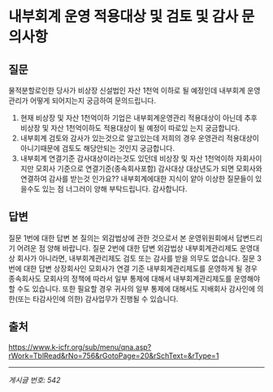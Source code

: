 # 내부회계 운영 적용대상 및 검토 및 감사 문의사항

## 질문
물적분할로인한 당사가 비상장 신설법인 자산 1천억 이하로 될 예정인데 내부회계 운영관리가 어떻게 되어지는지 궁금하여 문의드립니다.
1. 현재 비상장 및 자산 1천억이하 기업은 내부회계운영관리 적용대상이 아닌데 추후 비상장 및 자산 1천억이하도 적용대상이 될 예정이 따로있
는지 궁금합니다.
2. 내부회계 검토와 감사가 있는것으로 알고있는데 저희의 경우 운영관리 적용대상이 아니기때문에 검토도 해당안되는 것인지 궁금합니다.
3. 내부회계 연결기준 감사대상이라는것도 있던데 비상장 및 자산 1천억이하 자회사이지만 모회사 기준으로 연결기준(종속회사포함) 감사대상
대상년도가 되면 모회사와 연결하여 감사를 받는것 인가요??
내부회계에대한 지식이 얕아 이상한 질문들이 있을수도 있는 점 너그러이 양해 부탁드립니다.
감사합니다.

## 답변
질문 1번에 대한 답변
본 질의는 외감법상에 관한 것으로서 본 운영위원회에서 답변드리기 어려운 점 양해 바랍니다.
질문 2번에 대한 답변
외감법상 내부회계관리제도 운영대상 회사가 아니라면, 내부회계관리제도 검토 또는 감사를 받을 의무도 없습니다.
질문 3번에 대한 답변
상장회사인 모회사가 연결 기준 내부회계관리제도를 운영하게 될 경우 종속회사도 모회사의 정책에 따라서 일부 통제에 대해서 내부회계관리제도를 운영해야 할 수도 있습니다. 또한 필요할 경우 귀사의 일부 통제에 대해서도 지배회사 감사인에 의한(또는 타감사인에 의한) 감사업무가 진행될 수 있습니다.

## 출처
https://www.k-icfr.org/sub/menu/qna.asp?rWork=TblRead&rNo=756&rGotoPage=20&rSchText=&rType=1

---
*게시글 번호: 542*
